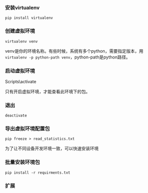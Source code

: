 ### 安装virtualenv
`pip install virtualenv`
### 创建虚拟环境
`virtualenv venv`

venv是你的环境名称。有些时候，系统有多个python，需要指定版本，用`virtualenv -p python-path venv`，python-path是python路径。
### 启动虚拟环境
Scripts\activate

只有开启虚拟环境，才能查看此环境下的包。
### 退出
`deactivate`
### 导出虚拟环境配置包
`pip freeze > read_statistics.txt`

为了让不同设备开发环境一致，可以快速安装环境
### 批量安装环境包
`pip install -r requirments.txt`
### 扩展

